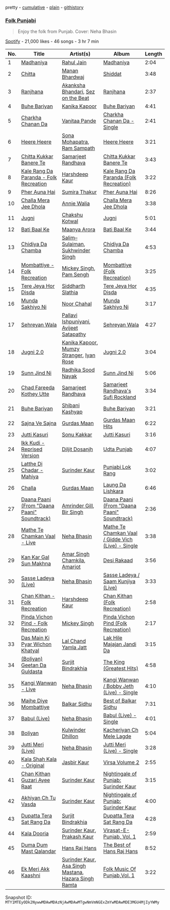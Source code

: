 pretty - [cumulative](/playlists/cumulative/37i9dQZF1DX5lHBoCtADgQ.md) - [plain](/playlists/plain/37i9dQZF1DX5lHBoCtADgQ) - [githistory](https://github.githistory.xyz/mackorone/spotify-playlist-archive/blob/main/playlists/plain/37i9dQZF1DX5lHBoCtADgQ)

### [Folk Punjabi](https://open.spotify.com/playlist/37i9dQZF1DX5lHBoCtADgQ)

> Enjoy the folk from Punjab\. Cover: Neha Bhasin

[Spotify](https://open.spotify.com/user/spotify) - 21,000 likes - 46 songs - 3 hr 7 min

| No. | Title | Artist(s) | Album | Length |
|---|---|---|---|---|
| 1 | [Madhaniya](https://open.spotify.com/track/7JhqIABcX6GZLbVRbbKsKZ) | [Rahul Jain](https://open.spotify.com/artist/5tJx4B5oBr1LJkkHI8GFYX) | [Madhaniya](https://open.spotify.com/album/1PxxiGMkxPXAqVNT5IvJX8) | 2:04 |
| 2 | [Chitta](https://open.spotify.com/track/6JUQViD0hLXlvWXCV4uUF8) | [Manan Bhardwaj](https://open.spotify.com/artist/3pQ4aA7dkolyjUAMrVScgh) | [Shiddat](https://open.spotify.com/album/2ifXB65SLpF97vWZjKGpQ9) | 3:48 |
| 3 | [Ranjhana](https://open.spotify.com/track/1upV3GcdtYBdoDwOzUjo60) | [Akanksha Bhandari](https://open.spotify.com/artist/2U5K35Kwj0LqkfG3ENnnSL), [Sez on the Beat](https://open.spotify.com/artist/7hI0IRD66iykVpXiieNRbe) | [Ranjhana](https://open.spotify.com/album/5Nt2hF22SqOBga62QCh5bI) | 2:37 |
| 4 | [Buhe Bariyan](https://open.spotify.com/track/7pLAInWOrNnbR3RBsz5HZK) | [Kanika Kapoor](https://open.spotify.com/artist/6qcIg4IPLulyc03mWR87N8) | [Buhe Bariyan](https://open.spotify.com/album/50MHfytKPljf732R1f6dw0) | 4:41 |
| 5 | [Charkha Chanan Da](https://open.spotify.com/track/0xzWSIQUvzSZT49sucvUiO) | [Vanitaa Pande](https://open.spotify.com/artist/3eQvg7bacPWnBBn8rMjlZH) | [Charkha Chanan Da \- Single](https://open.spotify.com/album/0VwoU2f8ytfmsO4qdsU0db) | 2:41 |
| 6 | [Heere Heere](https://open.spotify.com/track/2stPaiSWbATmVxci9KFxzq) | [Sona Mohapatra](https://open.spotify.com/artist/5bv6NvAYNuvd2Vq13nHdG3), [Ram Sampath](https://open.spotify.com/artist/3PpjqSKBer3obW6lDflOBx) | [Heere Heere](https://open.spotify.com/album/3XVXeXlPM2nTGIcdo7YFz2) | 3:21 |
| 7 | [Chitta Kukkar Banere Te](https://open.spotify.com/track/2MvLEcJ6nvnhoMhTYwdHJd) | [Samarjeet Randhava](https://open.spotify.com/artist/0CQ4IAP1aTbl4CsanNOZ57) | [Chitta Kukkar Banere Te](https://open.spotify.com/album/4KukOvvjn97SVqHVMEZIDn) | 3:43 |
| 8 | [Kale Rang Da Paranda \- Folk Recreation](https://open.spotify.com/track/039Oq1RHJnoD0kwq91qjha) | [Harshdeep Kaur](https://open.spotify.com/artist/3xU8YsNNkmWSPewlB18NUz) | [Kale Rang Da Paranda \(Folk Recreation\)](https://open.spotify.com/album/5YkV1sIY7bgXJGLhiXtTUb) | 3:22 |
| 9 | [Pher Auna Hai](https://open.spotify.com/track/5acoH9Gwk4YOdGNW7MQsJR) | [Sumira Thakur](https://open.spotify.com/artist/3VH81IpQ87OQBRe2XQpCup) | [Pher Auna Hai](https://open.spotify.com/album/71pz9bZ4703sorThtx4FLN) | 8:26 |
| 10 | [Challa Mera Jee Dhola](https://open.spotify.com/track/5eFYClAF0m6zOjH9JeCByt) | [Annie Walia](https://open.spotify.com/artist/00HXgtYHCfo0SAKRg1JJl5) | [Challa Mera Jee Dhola](https://open.spotify.com/album/684ZR78vU7xTzpX8Rpad8j) | 3:38 |
| 11 | [Jugni](https://open.spotify.com/track/7GxCu2nL6ODGO2K9cAo0wl) | [Chakshu Kotwal](https://open.spotify.com/artist/0w3yzcroyJEGY9nzsseeam) | [Jugni](https://open.spotify.com/album/3D783nXYZzw8b0snc5dz9e) | 5:01 |
| 12 | [Bati Baal Ke](https://open.spotify.com/track/2RQj3BktqBSCYlvns7lM9Z) | [Maanya Arora](https://open.spotify.com/artist/2yis41rltks0pQr6nCBAD6) | [Bati Baal Ke](https://open.spotify.com/album/3LkK5f4Jub3h8HdvzHqIyq) | 3:44 |
| 13 | [Chidiya Da Chamba](https://open.spotify.com/track/7AKaVhDuiQjcAYsUmqA7Gg) | [Salim–Sulaiman](https://open.spotify.com/artist/6ohaQzKaXrobAL8paLSaxq), [Sukhwinder Singh](https://open.spotify.com/artist/19MVxKZZdPj2X0F8pi0OCT) | [Chidiya Da Chamba](https://open.spotify.com/album/5mfXgnrBzf5e0kUlC6CoPl) | 4:53 |
| 14 | [Mombattiye \- Folk Recreation](https://open.spotify.com/track/7CAKJJmeiQsupcz8pTQjtx) | [Mickey Singh](https://open.spotify.com/artist/4TytLlhbWaVCpuyATg6syY), [Pam Sengh](https://open.spotify.com/artist/5LSheYLF7ZnIulhPQ5aEgx) | [Mombattiye \(Folk Recreation\)](https://open.spotify.com/album/71Q135Dh7bT8eNXVz2VQYM) | 3:25 |
| 15 | [Tere Jeya Hor Disda](https://open.spotify.com/track/3XIi6msH1YV5Nncnz07mIj) | [Siddharth Slathia](https://open.spotify.com/artist/3DYqdRwHGB8fjVO0JqAgN7) | [Tere Jeya Hor Disda](https://open.spotify.com/album/7n5DGiPi4rR8yBnH3I8osc) | 4:35 |
| 16 | [Munda Sakhiyo Ni](https://open.spotify.com/track/09Gy3xqh13lw2UoiGQTI9s) | [Noor Chahal](https://open.spotify.com/artist/5nB8qMUrfdM3RTVIhLTmQK) | [Munda Sakhiyo Ni](https://open.spotify.com/album/4NbRfMn3VX7Xj4nZq9RPgU) | 3:17 |
| 17 | [Sehreyan Wala](https://open.spotify.com/track/1aAxE9RbR70oMFXa1JDi8P) | [Pallavi Ishpuniyani](https://open.spotify.com/artist/63r000HgiPQhuzUcZ9MwPf), [Avijeet Satapathy](https://open.spotify.com/artist/37tUXAQcpsnXEDP3ONC39m) | [Sehreyan Wala](https://open.spotify.com/album/7BH5M3s2ziaUQBm5R9PCrJ) | 4:27 |
| 18 | [Jugni 2.0](https://open.spotify.com/track/7rNFiL6NGvaXkFkemj91Tg) | [Kanika Kapoor](https://open.spotify.com/artist/6qcIg4IPLulyc03mWR87N8), [Mumzy Stranger](https://open.spotify.com/artist/1ZjTtkG8iHppYgibGNc4rw), [Iyan Rose](https://open.spotify.com/artist/7ysTASyLV8jrYJHPfrUPzA) | [Jugni 2.0](https://open.spotify.com/album/0QAZxuGZxtJ4hcCJaMGBkB) | 3:04 |
| 19 | [Sunn Jind Ni](https://open.spotify.com/track/5hNpXC3jyS4ftFLwhrW8zZ) | [Radhika Sood Nayak](https://open.spotify.com/artist/2SqsUzRgET3O9YHPQCOsDD) | [Sunn Jind Ni](https://open.spotify.com/album/0OcMOuOM1dF7aOh4FbP9En) | 5:06 |
| 20 | [Chad Fareeda Kothey Utte](https://open.spotify.com/track/4IgCmYl6e9msF6NwqLF8KV) | [Samarjeet Randhava](https://open.spotify.com/artist/0CQ4IAP1aTbl4CsanNOZ57) | [Samarjeet Randhava's Sufi Rockland](https://open.spotify.com/album/71FkXqsYbZSX71T3FeoM6i) | 3:34 |
| 21 | [Buhe Bariyan](https://open.spotify.com/track/2S7jQnlsEVgMpNyZzPPwgK) | [Shibani Kashyap](https://open.spotify.com/artist/3C7kSV4XIr4XrrNctgAG1v) | [Buhe Bariyan](https://open.spotify.com/album/5vpSmKJ6pSPcGqLfHGfmpU) | 3:21 |
| 22 | [Sajna Ve Sajna](https://open.spotify.com/track/4eIOdicpfNZq1CHTD6U2BW) | [Gurdas Maan](https://open.spotify.com/artist/3ttzOzBpRWRBzhn6thqhdT) | [Gurdas Maan Hits](https://open.spotify.com/album/33JWCJhCr7UJMa3UZbeNeJ) | 6:22 |
| 23 | [Jutti Kasuri](https://open.spotify.com/track/6MgpNbDOfA93e1YusNgGnl) | [Sonu Kakkar](https://open.spotify.com/artist/1Pn6pKlgzxcH6iIRp08dQr) | [Jutti Kasuri](https://open.spotify.com/album/4RTIs4jzPWT8vA4ZEtHowD) | 3:16 |
| 24 | [Ikk Kudi \- Reprised Version](https://open.spotify.com/track/0gPW9v2NYGnWzhz5I06ajD) | [Diljit Dosanjh](https://open.spotify.com/artist/2FKWNmZWDBZR4dE5KX4plR) | [Udta Punjab](https://open.spotify.com/album/6FfNmnl6x2AURdIRKJj925) | 4:07 |
| 25 | [Latthe Di Chadar \- Mahiya](https://open.spotify.com/track/4hvesFus234aJFjiExrWmY) | [Surinder Kaur](https://open.spotify.com/artist/5fucIZfxk9a3qSYc5nMkVC) | [Punjabi Lok Rang](https://open.spotify.com/album/23QaJYPtM3mYvxyGPYXEBG) | 3:02 |
| 26 | [Challa](https://open.spotify.com/track/4Au2BuSo70ozHs8TFE2dwh) | [Gurdas Maan](https://open.spotify.com/artist/3ttzOzBpRWRBzhn6thqhdT) | [Laung Da Lishkara](https://open.spotify.com/album/55LNP0Gwa2VONSPlxbycVW) | 6:46 |
| 27 | [Daana Paani \(From "Daana Paani" Soundtrack\)](https://open.spotify.com/track/7xT9DUDXxmjb1hsIcnzGrq) | [Amrinder Gill](https://open.spotify.com/artist/1x02ug1CLkx7mrQP9FRswh), [Bir Singh](https://open.spotify.com/artist/6Su06O6MCxKJXOtxkM8iBi) | [Daana Paani \(From "Daana Paani" Soundtrack\)](https://open.spotify.com/album/73oPRBDmqdR1SWaFWd8WzO) | 2:36 |
| 28 | [Mathe Te Chamkan Vaal \- Live](https://open.spotify.com/track/3SkUaDTh5M4BDdQOLzLiol) | [Neha Bhasin](https://open.spotify.com/artist/4E5oyNFcB3uXLkLdjYmP9Z) | [Mathe Te Chamkan Vaal / Gidde Vich \(Live\) \- Single](https://open.spotify.com/album/4FMCAGhni2EPuBGxw6Dq9O) | 3:38 |
| 29 | [Kan Kar Gal Sun Makhna](https://open.spotify.com/track/09cKiNMeQBxtWE3l0VJiAi) | [Amar Singh Chamkila](https://open.spotify.com/artist/2yZ5VRE8Cy4H81VL9biNbQ), [Amarjot](https://open.spotify.com/artist/3cE16YWyzYxHOfnm64kKgg) | [Desi Rakaad](https://open.spotify.com/album/4hBesI9nEwYhRcoPFaAwSI) | 3:56 |
| 30 | [Sasse Ladeya \(Live\)](https://open.spotify.com/track/61J3Yk08StGFBKAQ3dsInA) | [Neha Bhasin](https://open.spotify.com/artist/4E5oyNFcB3uXLkLdjYmP9Z) | [Sasse Ladeya / Saam Kunjiya \(Live\)](https://open.spotify.com/album/53ogb57aAnxhx27Y65bRWY) | 3:33 |
| 31 | [Chan Kithan \- Folk Recreation](https://open.spotify.com/track/2gc2744uSnOSwTIbT78khL) | [Harshdeep Kaur](https://open.spotify.com/artist/3xU8YsNNkmWSPewlB18NUz) | [Chan Kithan \(Folk Recreation\)](https://open.spotify.com/album/0ZKhRD4v1zVQmEdsrVJxS8) | 2:58 |
| 32 | [Pinda Vichon Pind \- Folk Recreation](https://open.spotify.com/track/1jEzFM4KUY7Zi2X7taKiZ8) | [Mickey Singh](https://open.spotify.com/artist/4TytLlhbWaVCpuyATg6syY) | [Pinda Vichon Pind \(Folk Recreation\)](https://open.spotify.com/album/5yFJPxffYbmIqmSdybpk1A) | 2:17 |
| 33 | [Das Main Ki Pyar Wichon Khatyal](https://open.spotify.com/track/0je2FP3jnEOzma2eHaUPA7) | [Lal Chand Yamla Jatt](https://open.spotify.com/artist/4agUz5gEUgjnDHiZfZZ3yX) | [Lak Hile Majajan Jandi Da](https://open.spotify.com/album/4lXQtIeUiDuEQ0H8rM0FDp) | 3:15 |
| 34 | [\(Boliyan\) Geetan Da Guldasta](https://open.spotify.com/track/5PBB2DjqraVp7tdPlaZyD2) | [Surjit Bindrakhia](https://open.spotify.com/artist/2tcB32mxjVzmLcyfGizWNX) | [The King \(Greatest Hits\)](https://open.spotify.com/album/2EhYAoGlyd6OZkNRhOq4JH) | 4:58 |
| 35 | [Kangi Wanwan \- Live](https://open.spotify.com/track/7pKDQawo9ClvxVmRBYTzaM) | [Neha Bhasin](https://open.spotify.com/artist/4E5oyNFcB3uXLkLdjYmP9Z) | [Kangi Wanwan / Bobby Jeth \(Live\) \- Single](https://open.spotify.com/album/2Xgp2lbLFymILvM4XtqAKU) | 4:10 |
| 36 | [Majhe Diye Mombattiye](https://open.spotify.com/track/2gP09WRLU9PajUoOgCDYWU) | [Balkar Sidhu](https://open.spotify.com/artist/6uBqTShUAXu6jwhxxvhuhZ) | [Best of Balkar Sidhu](https://open.spotify.com/album/72HqqELNR5MK8wGgPxjOfQ) | 7:31 |
| 37 | [Babul \(Live\)](https://open.spotify.com/track/0kwvNhB7n6og4rAM9DrQA4) | [Neha Bhasin](https://open.spotify.com/artist/4E5oyNFcB3uXLkLdjYmP9Z) | [Babul \(Live\) \- Single](https://open.spotify.com/album/1q77LT1cF0ZNMDsnYpeRTi) | 4:01 |
| 38 | [Boliyan](https://open.spotify.com/track/4nX7vCRUiySBcVHyy8xWBJ) | [Kulwinder Dhillon](https://open.spotify.com/artist/1Qxa8XqBALw9cbsZvppv5t) | [Kacheriyan Ch Mele Lagde](https://open.spotify.com/album/2mxYO1V5PTqFGgYrmeiGi8) | 5:04 |
| 39 | [Jutti Meri \(Live\)](https://open.spotify.com/track/4RXpYrUS1ARaN3euvGHpTj) | [Neha Bhasin](https://open.spotify.com/artist/4E5oyNFcB3uXLkLdjYmP9Z) | [Jutti Meri \(Live\) \- Single](https://open.spotify.com/album/1T18aurspe5ouDMzg9Xaas) | 3:28 |
| 40 | [Kala Shah Kala \- Original](https://open.spotify.com/track/3pBEKZBDGtiwvLURVaAbeO) | [Jasbir Kaur](https://open.spotify.com/artist/2aqqAXlGOXV2WdUxbl4uju) | [Virsa Volume 2](https://open.spotify.com/album/6KP8Y0FU1zfhz5cPMuGjIj) | 2:55 |
| 41 | [Chan Kithan Guzari Ayee Raat](https://open.spotify.com/track/6lhj5jxQ824CfnrAyjjvMR) | [Surinder Kaur](https://open.spotify.com/artist/5fucIZfxk9a3qSYc5nMkVC) | [Nightingale of Punjab: Surinder Kaur](https://open.spotify.com/album/2zavYk1CzXnTndGsGRNQhw) | 3:15 |
| 42 | [Akhiyan Ch Tu Vasda](https://open.spotify.com/track/6sPPCGilVdL9L3R3YCVjDX) | [Surinder Kaur](https://open.spotify.com/artist/5fucIZfxk9a3qSYc5nMkVC) | [Nightingale of Punjab: Surinder Kaur](https://open.spotify.com/album/2zavYk1CzXnTndGsGRNQhw) | 4:00 |
| 43 | [Dupatta Tera Sat Rang Da](https://open.spotify.com/track/4ADBNyJrE1xDeOGU8aCByZ) | [Surjit Bindrakhia](https://open.spotify.com/artist/2tcB32mxjVzmLcyfGizWNX) | [Dupatta Tera Sat Rang Da](https://open.spotify.com/album/3v6noFGkc8KKejSetXmWLv) | 4:28 |
| 44 | [Kala Dooria](https://open.spotify.com/track/2IvSrdat1OK4xMArwWEWyt) | [Surinder Kaur](https://open.spotify.com/artist/5fucIZfxk9a3qSYc5nMkVC), [Prakash Kaur](https://open.spotify.com/artist/51te2iwubcXb5dKxUxpWkh) | [Virasat\-E\-Punjab, Vol\. 1](https://open.spotify.com/album/7BLztbcJkDA2UvmCsrU7fW) | 2:59 |
| 45 | [Duma Dum Mast Qalandar](https://open.spotify.com/track/02c0dOVxkBAHXP8nxFsgKB) | [Hans Raj Hans](https://open.spotify.com/artist/7967TUOaS203OMlBrsHS8X) | [The Best of Hans Raj Hans](https://open.spotify.com/album/2IWlYsJ3zRA2umEAYccWtK) | 8:52 |
| 46 | [Ek Meri Akk Kaashni](https://open.spotify.com/track/7nSVPEAgUFEMq84e9yIDsA) | [Surinder Kaur](https://open.spotify.com/artist/5fucIZfxk9a3qSYc5nMkVC), [Asa Singh Mastana](https://open.spotify.com/artist/5MjQby5pq8m4mANED6jFbA), [Hazara Singh Ramta](https://open.spotify.com/artist/7LbnqdejlXAPj3k6T7rY4b) | [Folk Music Of Punjab,Vol\. 1](https://open.spotify.com/album/7DVAPTaRl06o1qEMTG7jIA) | 3:22 |

Snapshot ID: `MTY1MTEyODk2NywwMDAwMDAzNjAwMDAwMTgwNmVmNGExZmYwMDAwMDE3MGU4MjIyYWMy`
